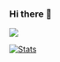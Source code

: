 ### Hi there 👋

<!--
**luskasouza/luskasouza** is a ✨ _special_ ✨ repository because its `README.md` (this file) appears on your GitHub profile.

Here are some ideas to get you started:

- 🔭 I’m currently working on ...
- 🌱 I’m currently learning ...
- 👯 I’m looking to collaborate on ...
- 🤔 I’m looking for help with ...
- 💬 Ask me about ...
- 📫 How to reach me: ...
- 😄 Pronouns: ...
- ⚡ Fun fact: ...
--><p><a href="https://github.com/luskasouza">
  <img align="center" src="https://github-readme-stats.vercel.app/api/top-langs/?username=luskasouza&theme=light&hide_langs_below=1" />
</a></p>
<a href="https://github.com/luskasouza">
 <img align="center" src="https://github-readme-stats.vercel.app/api?username=luskasouza&show_icons=true&theme=light&line_height=27" alt="Stats"/>
</a>


